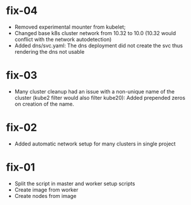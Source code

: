 # fix-04

- Removed experimental mounter from kubelet;
- Changed base k8s cluster network from 10.32 to 10.0 (10.32 would conflict with the network autodetection)
- Added dns/svc.yaml: The dns deployment did not create the svc thus rendering the dns not usable

# fix-03

- Many cluster cleanup had an issue with a non-unique name of the cluster (kube2 filter would also filter kube20): Added prepended zeros on creation of the name.

# fix-02

- Added automatic network setup for many clusters in single project

# fix-01

- Split the script in master and worker setup scripts
- Create image from worker
- Create nodes from image
